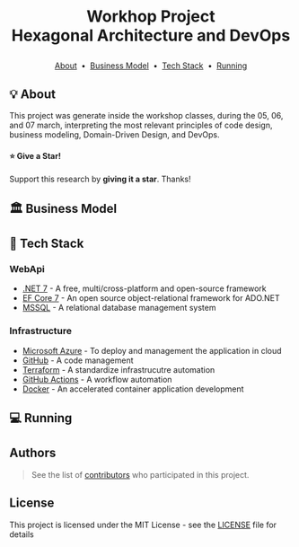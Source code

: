 # <p align="center">Workhop Project <br> Hexagonal Architecture and DevOps</p>

<p align="center">
  <a href="#bulb-about">About</a> &nbsp;&bull;&nbsp;
  <a href="#classical_building-business-model">Business Model</a> &nbsp;&bull;&nbsp;
  <a href="#mag_right-research">Tech Stack</a> &nbsp;&bull;&nbsp;
  <a href="#computer-running">Running</a>
</p>

## :bulb: About

This project was generate inside the workshop classes, during the 05, 06, and 07 march, interpreting the most relevant principles of code design, business modeling, Domain-Driven Design, and DevOps.

#### :star: Give a Star! 

Support this research by **giving it a star**. Thanks!

## :classical_building: Business Model

## :toolbox: Tech Stack

### WebApi

- [.NET 7](https://dotnet.microsoft.com/en-us/) - A free, multi/cross-platform and open-source framework
- [EF Core 7](https://devblogs.microsoft.com/dotnet/announcing-ef7/) - An open source object-relational framework for ADO.NET
- [MSSQL](https://hub.docker.com/_/microsoft-mssql-server) - A relational database management system

### Infrastructure

- [Microsoft Azure](https://azure.microsoft.com/) - To deploy and management the application in cloud
- [GitHub](https://github.com/) - A code management
- [Terraform](https://www.hashicorp.com/products/terraform) - A standardize infrastrucutre automation
- [GitHub Actions](https://docs.github.com/pt/actions) - A workflow automation
- [Docker](https://www.docker.com/) - An accelerated container application development

## :computer: Running

## Authors

> See the list of [contributors](https://github.com/AntonioFalcao/EventualShop/graphs/contributors) who participated in this project.

## License

This project is licensed under the MIT License - see the [LICENSE](./LICENSE) file for details